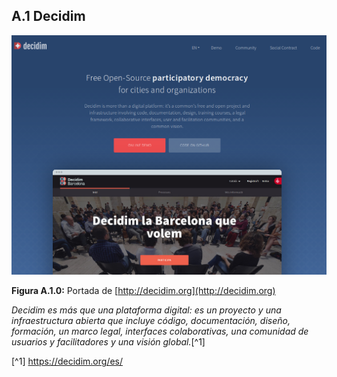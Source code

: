 ## A.1 Decidim

![image alt text](image_0.png)

**Figura A.1.0:** Portada de [http://decidim.org](http://decidim.org) 

*Decidim es más que una plataforma digital: es un proyecto y una infraestructura abierta que incluye código, documentación, diseño, formación, un marco legal, interfaces colaborativas, una comunidad de usuarios y facilitadores y una visión global.*[^1]

[^1] https://decidim.org/es/

